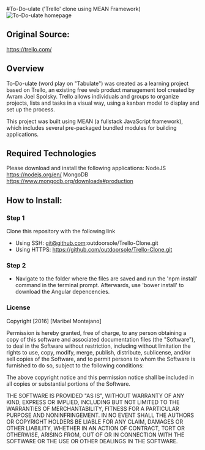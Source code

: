 #To-Do-ulate ('Trello' clone using MEAN Framework)
<img src='http://i.imgur.com/dmtGa2P.jpg' title='To-Do-ulate homepage' width='' alt='To-Do-ulate homepage' />

## Original Source:
https://trello.com/

## Overview
To-Do-ulate (word play on "Tabulate") was created as a learning project based on Trello, an existing free web product management tool created by Avram Joel Spolsky. Trello allows individuals and groups to organize projects, lists and tasks in a visual way, using a kanban model to display and set up the process.


This project was built using MEAN (a fullstack JavaScript framework), which includes several pre-packaged bundled modules for building applications.

## Required Technologies
Please download and install the following applications:
NodeJS https://nodejs.org/en/
MongoDB https://www.mongodb.org/downloads#production

## How to Install:

### Step 1
Clone this repository with the following link
* Using SSH: git@github.com:outdoorsole/Trello-Clone.git
* Using HTTPS: https://github.com/outdoorsole/Trello-Clone.git

### Step 2
* Navigate to the folder where the files are saved and run the 'npm install' command in the terminal prompt. Afterwards, use 'bower install' to download the Angular depencencies.

### License
  Copyright [2016] [Maribel Montejano]
  
  Permission is hereby granted, free of charge, to any person obtaining a copy of this software and associated documentation files (the
  "Software"), to deal in the Software without restriction, including without limitation the rights to use, copy, modify, merge, publish,
  distribute, sublicense, and/or sell copies of the Software, and to permit persons to whom the Software is furnished to do so, subject
  to the following conditions:

  The above copyright notice and this permission notice shall be included in all copies or substantial portions of the Software.

  THE SOFTWARE IS PROVIDED "AS IS", WITHOUT WARRANTY OF ANY KIND, EXPRESS OR IMPLIED, INCLUDING BUT NOT LIMITED TO THE WARRANTIES OF
  MERCHANTABILITY, FITNESS FOR A PARTICULAR PURPOSE AND NONINFRINGEMENT. IN NO EVENT SHALL THE AUTHORS OR COPYRIGHT HOLDERS BE LIABLE FOR
  ANY CLAIM, DAMAGES OR OTHER LIABILITY, WHETHER IN AN ACTION OF CONTRACT, TORT OR OTHERWISE, ARISING FROM, OUT OF OR IN CONNECTION WITH
  THE SOFTWARE OR THE USE OR OTHER DEALINGS IN THE SOFTWARE.


